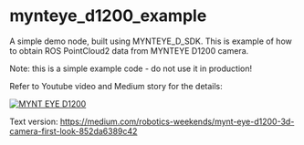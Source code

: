 # mynteye_d1200_example

A simple demo node, built using MYNTEYE_D_SDK. This is example of how to obtain ROS PointCloud2 data from MYNTEYE D1200 camera.

Note: this is a simple example code - do not use it in production!

Refer to Youtube video and Medium story for the details:

[![MYNT EYE D1200](https://img.youtube.com/vi/CO-Z-ZmVwwU/0.jpg)](https://www.youtube.com/watch?v=CO-Z-ZmVwwU)

Text version: https://medium.com/robotics-weekends/mynt-eye-d1200-3d-camera-first-look-852da6389c42
